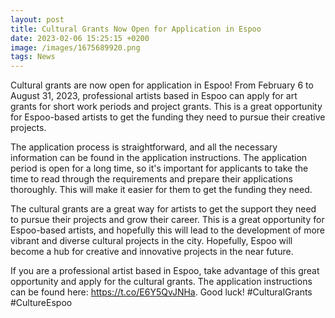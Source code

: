 ```yaml
--- 
layout: post 
title: Cultural Grants Now Open for Application in Espoo
date: 2023-02-06 15:25:15 +0200 
image: /images/1675689920.png
tags: News 
--- 
```


Cultural grants are now open for application in Espoo! From February 6 to August 31, 2023, professional artists based in Espoo can apply for art grants for short work periods and project grants. This is a great opportunity for Espoo-based artists to get the funding they need to pursue their creative projects.

The application process is straightforward, and all the necessary information can be found in the application instructions. The application period is open for a long time, so it's important for applicants to take the time to read through the requirements and prepare their applications thoroughly. This will make it easier for them to get the funding they need.

The cultural grants are a great way for artists to get the support they need to pursue their projects and grow their career. This is a great opportunity for Espoo-based artists, and hopefully this will lead to the development of more vibrant and diverse cultural projects in the city. Hopefully, Espoo will become a hub for creative and innovative projects in the near future.

If you are a professional artist based in Espoo, take advantage of this great opportunity and apply for the cultural grants. The application instructions can be found here: https://t.co/E6Y5QvJNHa. Good luck! #CulturalGrants #CultureEspoo